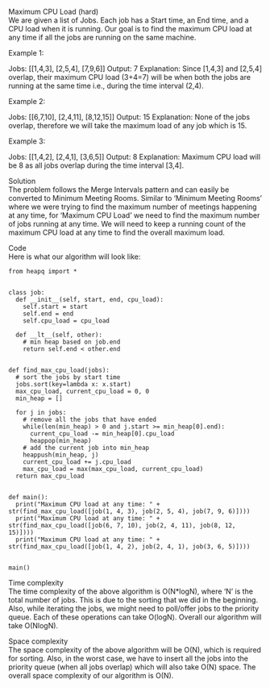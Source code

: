 Maximum CPU Load (hard) \
We are given a list of Jobs. Each job has a Start time, an End time, and a CPU load when it is running. Our goal is to find the maximum CPU load at any time if all the jobs are running on the same machine.

Example 1:

Jobs: [[1,4,3], [2,5,4], [7,9,6]]
Output: 7
Explanation: Since [1,4,3] and [2,5,4] overlap, their maximum CPU load (3+4=7) will be when both the 
jobs are running at the same time i.e., during the time interval (2,4).

Example 2:

Jobs: [[6,7,10], [2,4,11], [8,12,15]]
Output: 15
Explanation: None of the jobs overlap, therefore we will take the maximum load of any job which is 15.

Example 3:

Jobs: [[1,4,2], [2,4,1], [3,6,5]]
Output: 8
Explanation: Maximum CPU load will be 8 as all jobs overlap during the time interval [3,4]. 

Solution \
The problem follows the Merge Intervals pattern and can easily be converted to Minimum Meeting Rooms. Similar to ‘Minimum Meeting Rooms’ where we were trying to find the maximum number of meetings happening at any time, for ‘Maximum CPU Load’ we need to find the maximum number of jobs running at any time. We will need to keep a running count of the maximum CPU load at any time to find the overall maximum load.

Code \
Here is what our algorithm will look like:
```
from heapq import *


class job:
  def __init__(self, start, end, cpu_load):
    self.start = start
    self.end = end
    self.cpu_load = cpu_load

  def __lt__(self, other):
    # min heap based on job.end
    return self.end < other.end


def find_max_cpu_load(jobs):
  # sort the jobs by start time
  jobs.sort(key=lambda x: x.start)
  max_cpu_load, current_cpu_load = 0, 0
  min_heap = []

  for j in jobs:
    # remove all the jobs that have ended
    while(len(min_heap) > 0 and j.start >= min_heap[0].end):
      current_cpu_load -= min_heap[0].cpu_load
      heappop(min_heap)
    # add the current job into min_heap
    heappush(min_heap, j)
    current_cpu_load += j.cpu_load
    max_cpu_load = max(max_cpu_load, current_cpu_load)
  return max_cpu_load


def main():
  print("Maximum CPU load at any time: " + str(find_max_cpu_load([job(1, 4, 3), job(2, 5, 4), job(7, 9, 6)])))
  print("Maximum CPU load at any time: " + str(find_max_cpu_load([job(6, 7, 10), job(2, 4, 11), job(8, 12, 15)])))
  print("Maximum CPU load at any time: " + str(find_max_cpu_load([job(1, 4, 2), job(2, 4, 1), job(3, 6, 5)])))


main()
```

Time complexity \
The time complexity of the above algorithm is O(N*logN), where ‘N’ is the total number of jobs. This is due to the sorting that we did in the beginning. Also, while iterating the jobs, we might need to poll/offer jobs to the priority queue. Each of these operations can take O(logN). Overall our algorithm will take O(NlogN).

Space complexity \
The space complexity of the above algorithm will be O(N), which is required for sorting. Also, in the worst case, we have to insert all the jobs into the priority queue (when all jobs overlap) which will also take O(N) space. The overall space complexity of our algorithm is O(N).